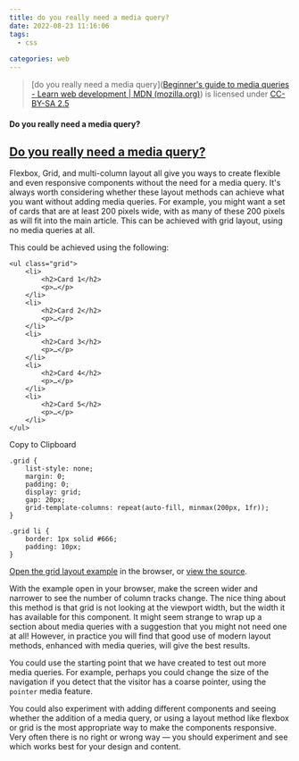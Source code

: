 ```yaml
---
title: do you really need a media query?
date: 2022-08-23 11:16:06
tags: 
  - css  
    
categories: web 
---
```


> [do you really need a media query]([Beginner's guide to media queries - Learn web development | MDN (mozilla.org)](https://developer.mozilla.org/en-US/docs/Learn/CSS/CSS_layout/Media_queries))  is licensed under [CC-BY-SA 2.5](https://creativecommons.org/licenses/by-sa/2.5/)

#### Do you really need a media query?

## [Do you really need a media query?](https://developer.mozilla.org/en-US/docs/Learn/CSS/CSS_layout/Media_queries#do_you_really_need_a_media_query)

Flexbox, Grid, and multi-column layout all give you ways to create flexible and even responsive components without the need for a media query. It's always worth considering whether these layout methods can achieve what you want without adding media queries. For example, you might want a set of cards that are at least 200 pixels wide, with as many of these 200 pixels as will fit into the main article. This can be achieved with grid layout, using no media queries at all.

<!--more-->

This could be achieved using the following:

```
<ul class="grid">
    <li>
        <h2>Card 1</h2>
        <p>…</p>
    </li>
    <li>
        <h2>Card 2</h2>
        <p>…</p>
    </li>
    <li>
        <h2>Card 3</h2>
        <p>…</p>
    </li>
    <li>
        <h2>Card 4</h2>
        <p>…</p>
    </li>
    <li>
        <h2>Card 5</h2>
        <p>…</p>
    </li>
</ul>
```

Copy to Clipboard

```
.grid {
    list-style: none;
    margin: 0;
    padding: 0;
    display: grid;
    gap: 20px;
    grid-template-columns: repeat(auto-fill, minmax(200px, 1fr));
}

.grid li {
    border: 1px solid #666;
    padding: 10px;
}
```



[Open the grid layout example](https://mdn.github.io/css-examples/learn/media-queries/grid.html) in the browser, or [view the source](https://github.com/mdn/css-examples/blob/main/learn/media-queries/grid.html).

With the example open in your browser, make the screen wider and narrower to see the number of column tracks change. The nice thing about this method is that grid is not looking at the viewport width, but the width it has available for this component. It might seem strange to wrap up a section about media queries with a suggestion that you might not need one at all! However, in practice you will find that good use of modern layout methods, enhanced with media queries, will give the best results.

You could use the starting point that we have created to test out more media queries. For example, perhaps you could change the size of the navigation if you detect that the visitor has a coarse pointer, using the `pointer` media feature.

You could also experiment with adding different components and seeing whether the addition of a media query, or using a layout method like flexbox or grid is the most appropriate way to make the components responsive. Very often there is no right or wrong way — you should experiment and see which works best for your design and content.
